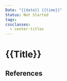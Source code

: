 ```yaml
---
Date: "{{date}} {{time}}"
Status: Not Started
tags: 
cssclasses:
  - center-titles
---
```

# {{Title}}



## References


